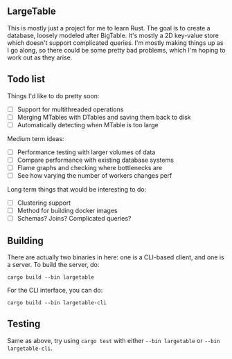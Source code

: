 ## LargeTable

This is mostly just a project for me to learn Rust. The goal is to create
a database, loosely modeled after BigTable. It's mostly a 2D key-value store
which doesn't support complicated queries. I'm mostly making things
up as I go along, so there could be some pretty bad problems, which I'm
hoping to work out as they arise.

## Todo list

Things I'd like to do pretty soon:

- [ ] Support for multithreaded operations
- [ ] Merging MTables with DTables and saving them back to disk
- [ ] Automatically detecting when MTable is too large

Medium term ideas:

- [ ] Performance testing with larger volumes of data
- [ ] Compare performance with existing database systems
- [ ] Flame graphs and checking where bottlenecks are
- [ ] See how varying the number of workers changes perf

Long term things that would be interesting to do:

- [ ] Clustering support
- [ ] Method for building docker images
- [ ] Schemas? Joins? Complicated queries?

## Building

There are actually two binaries in here: one is a CLI-based client, and
one is a server. To build the server, do:

`cargo build --bin largetable`

For the CLI interface, you can do:

`cargo build --bin largetable-cli`

## Testing

Same as above, try using `cargo test` with either `--bin largetable` or `--bin largetable-cli`.
